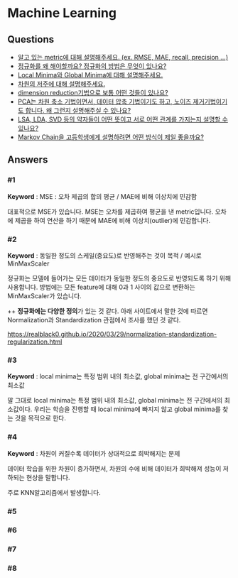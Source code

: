 # Machine Learning  

## Questions  
* [알고 있는 metric에 대해 설명해주세요. (ex. RMSE, MAE, recall, precision ...)](#1)  
* [정규화를 왜 해야할까요? 정규화의 방법은 무엇이 있나요?](#2)  
* [Local Minima와 Global Minima에 대해 설명해주세요.](#3)  
* [차원의 저주에 대해 설명해주세요.](#4)  
* [dimension reduction기법으로 보통 어떤 것들이 있나요?](#5)  
* [PCA는 차원 축소 기법이면서, 데이터 압축 기법이기도 하고, 노이즈 제거기법이기도 합니다. 왜 그런지 설명해주실 수 있나요?](#6)  
* [LSA, LDA, SVD 등의 약자들이 어떤 뜻이고 서로 어떤 관계를 가지는지 설명할 수 있나요?](#7)  
* [Markov Chain을 고등학생에게 설명하려면 어떤 방식이 제일 좋을까요?](#8)  

## Answers
### #1

**Keyword** : MSE : 오차 제곱의 합의 평균 / MAE에 비해 이상치에 민감함

대표적으로 MSE가 있습니다. MSE는 오차를 제곱하여 평균을 낸 metric입니다. 오차에 제곱을 하여 연산을 하기 때문에 MAE에 비해 이상치(outlier)에 민감합니다.



### #2

**Keyword** : 동일한 정도의 스케일(중요도)로 반영해주는 것이 목적 / 예시로 MinMaxScaler

정규화는 모델에 들어가는 모든 데이터가 동일한 정도의 중요도로 반영되도록 하기 위해 사용합니다. 방법에는 모든 feature에 대해 0과 1 사이의 값으로 변환하는 MinMaxScaler가 있습니다. 



++ **정규화에는 다양한 정의**가 있는 것 같다. 아래 사이트에서 말한 것에 따르면 Normalization과 Standardization 관점에서 조사를 했던 것 같다.

https://realblack0.github.io/2020/03/29/normalization-standardization-regularization.html



### #3

**Keyword** :  local minima는 특정 범위 내의 최소값, global minima는 전 구간에서의 최소값

말 그대로 local minima는 특정 범위 내의 최소값, global minima는 전 구간에서의 최소값이다. 우리는 학습을 진행할 때 local minima에 빠지지 않고 global minima를 찾는 것을 목적으로 한다.



### #4

**Keyword** : 차원이 커질수록 데이터가 상대적으로 희박해지는 문제

데이터 학습을 위한 차원이 증가하면서, 차원의 수에 비해 데이터가 희박해져 성능이 저하되는 현상을 말합니다.

주로 KNN알고리즘에서 발생합니다.



### #5  
### #6  
### #7  
### #8  